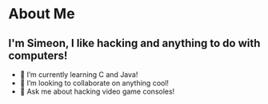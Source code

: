 # About Me
## I'm Simeon, I like hacking and anything to do with computers!
- 🌱 I’m currently learning C and Java!
- 👯 I’m looking to collaborate on anything cool!
- 💬 Ask me about hacking video game consoles!
